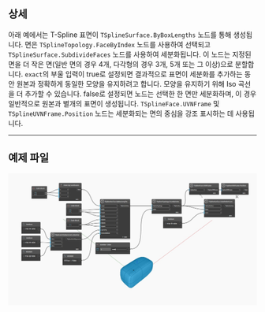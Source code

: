 <!--- Autodesk.DesignScript.Geometry.TSpline.TSplineSurface.SubdivideFaces --->
<!--- WKY3SVAE74IVMZW7MVT4F5TGIUFXAGA2W2FN6Q6PACG3NH6AMVFA --->
## 상세
아래 예에서는 T-Spline 표면이 `TSplineSurface.ByBoxLengths` 노드를 통해 생성됩니다.
면은 `TSplineTopology.FaceByIndex` 노드를 사용하여 선택되고 `TSplineSurface.SubdivideFaces` 노드를 사용하여 세분화됩니다.
이 노드는 지정된 면을 더 작은 면(일반 면의 경우 4개, 다각형의 경우 3개, 5개 또는 그 이상)으로 분할합니다.
`exact`의 부울 입력이 true로 설정되면 결과적으로 표면이 세분화를 추가하는 동안 원본과 정확하게 동일한 모양을 유지하려고 합니다. 모양을 유지하기 위해 Iso 곡선을 더 추가할 수 있습니다. false로 설정되면 노드는 선택한 한 면만 세분화하며, 이 경우 일반적으로 원본과 별개의 표면이 생성됩니다.
`TSplineFace.UVNFrame` 및 `TSplineUVNFrame.Position` 노드는 세분화되는 면의 중심을 강조 표시하는 데 사용됩니다.
___
## 예제 파일

![TSplineSurface.SubdivideFaces](./WKY3SVAE74IVMZW7MVT4F5TGIUFXAGA2W2FN6Q6PACG3NH6AMVFA_img.jpg)
